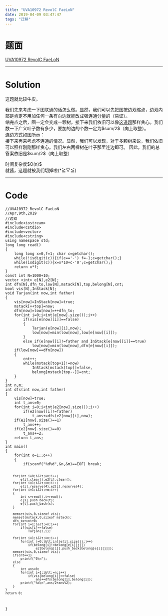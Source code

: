 ```yaml
---
title: "UVA10972 RevolC FaeLoN"
date: 2019-04-09 03:47:47
tags: "迁移"
---
```

<h1>题面</h1>
<p><a href="https://www.luogu.org/problemnew/show/UVA10972" target="_blank"  rel="nofollow" > UVA10972 RevolC FaeLoN</a></p>
<hr />
<h1>Solution</h1>
<p>这题就比较牛皮。</p>
<p>我们先来考虑一下图联通的话怎么做。显然，我们可以先把图按边双缩点，边双内部是肯定不用加任何一条有向边就能改成强连通分量的（易证）。<br />
缩完点之后，图一定会变成一颗树。接下来我们依旧可以像<a href="https://www.luogu.org/problemnew/show/P2860" target="_blank"  rel="nofollow" >这道题</a>那样贪心。我们数一下广义叶子数有多少，要加的边的个数一定为$sum/2$（向上取整）。<br />
连边方式如图所示：<br />
接下来再来考虑不连通的情况。显然，我们可以发现，对于多颗树来说，我们依旧可以照样刚刚那样贪心。我们左右两棵树在叶子那里连边即可。
因此，我们的总答案依旧是$sum/2$（向上取整）</p>
<p>时间复杂度$O(n)$<br />
就酱，这题就被我们切掉啦(*≧▽≦)</p>
<hr />
<h1>Code</h1>
<pre><code class="language-cpp line-numbers">//UVA10972 RevolC FaeLoN
//Apr,9th,2019
//边双
#include&lt;iostream&gt;
#include&lt;cstdio&gt;
#include&lt;vector&gt;
#include&lt;cstring&gt;
using namespace std;
long long read()
{
    long long x=0,f=1; char c=getchar();
    while(!isdigit(c)){if(c=='-') f=-1;c=getchar();}
    while(isdigit(c)){x=x*10+c-'0';c=getchar();}
    return x*f;
}
const int N=1000+10;
vector &lt;int&gt; e[N],e2[N];
int dfn[N],dfn_to,low[N],mstack[N],top,belong[N],cnt;
bool vis[N],InStack[N];
void Tarjan(int now,int father)
{
    vis[now]=InStack[now]=true;
    mstack[++top]=now;
    dfn[now]=low[now]=++dfn_to;
    for(int i=0;i&lt;int(e[now].size());i++)
        if(vis[e[now][i]]==false)
        {
            Tarjan(e[now][i],now);
            low[now]=min(low[now],low[e[now][i]]);
        }
        else if(e[now][i]!=father and InStack[e[now][i]]==true)
            low[now]=min(low[now],dfn[e[now][i]]);
    if(low[now]==dfn[now])
    {
        cnt++;
        while(mstack[top+1]!=now)
            InStack[mstack[top]]=false,
            belong[mstack[top--]]=cnt;
    }
}
int n,m;
int dfs(int now,int father)
{
    vis[now]=true;
    int t_ans=0;
    for(int i=0;i&lt;int(e2[now].size());i++)
        if(e2[now][i]!=father)
            t_ans+=dfs(e2[now][i],now);
    if(e2[now].size()==1)
        t_ans++;
    if(e2[now].size()==0)
        t_ans+=2;
    return t_ans;
}
int main()
{
    for(int o=1;;o++)
    {
        if(scanf("%d%d",&amp;n,&amp;m)==EOF) break;

        for(int i=0;i&lt;=n;i++)
            e[i].clear(),e2[i].clear();
        for(int i=1;i&lt;=n;i++)
            e[i].reserve(4),e2[i].reserve(4);
        for(int i=1;i&lt;=m;i++)
        {
            int s=read(),t=read();
            e[s].push_back(t);
            e[t].push_back(s);
        }

        memset(vis,0,sizeof vis);
        memset(mstack,0,sizeof mstack);
        dfn_to=cnt=0;
        for(int i=1;i&lt;=n;i++)
            if(vis[i]==false)
                Tarjan(i,i);

        for(int i=1;i&lt;=n;i++)
            for(int j=0;j&lt;int(e[i].size());j++)
                if(belong[i]!=belong[e[i][j]])
                    e2[belong[i]].push_back(belong[e[i][j]]);
        memset(vis,0,sizeof vis);
        if(cnt==1)
            printf("0\n");
        else
        {
            int ans=0;
            for(int i=1;i&lt;=n;i++)
                if(vis[belong[i]]==false)
                    ans+=dfs(belong[i],belong[i]);
            printf("%d\n",ans/2+ans%2);
        }
    }
    return 0;
}

</code></pre>
